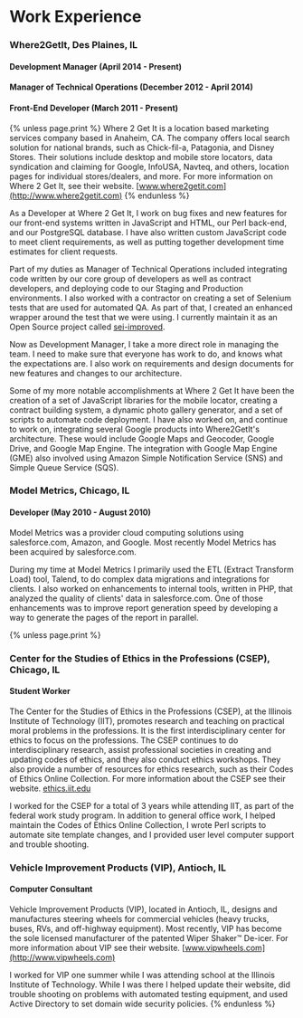Work Experience
===============

### Where2GetIt, Des Plaines, IL
#### Development Manager (April 2014 - Present)
#### Manager of Technical Operations (December 2012 - April 2014)
#### Front-End Developer (March 2011 - Present)

{% unless page.print %}
Where 2 Get It is a location based marketing services company based in Anaheim, CA. The company offers local search solution for national brands, such as Chick-fil-a, Patagonia, and Disney Stores. Their solutions include desktop and mobile store locators, data syndication and claiming for Google, InfoUSA, Navteq, and others, location pages for individual stores/dealers, and more.
For more information on Where 2 Get It, see their website. [www.where2getit.com](http://www.where2getit.com)
{% endunless %}

As a Developer at Where 2 Get It, I work on bug fixes and new features for our front-end systems written in JavaScript and HTML, our Perl back-end, and our PostgreSQL database. I have also written custom JavaScript code to meet client requirements, as well as putting together development time estimates for client requests.

Part of my duties as Manager of Technical Operations included integrating code written by our core group of developers as well as contract developers, and deploying code to our Staging and Production environments. I also worked with a contractor on creating a set of Selenium tests that are used for automated QA. As part of that, I created an enhanced wrapper around the test that we were using. I currently maintain it as an Open Source project called [sei-improved](https://www.npmjs.org/package/sei-improved).

Now as Development Manager, I take a more direct role in managing the team. I need to make sure that everyone has work to do, and knows what the expectations are. I also work on requirements and design documents for new features and changes to our architecture.

Some of my more notable accomplishments at Where 2 Get It have been the creation of a set of JavaScript libraries for the mobile locator, creating a contract building system, a dynamic photo gallery generator, and a set of scripts to automate code deployment. I have also worked on, and continue to work on, integrating several Google products into Where2GetIt's architecture. These would include Google Maps and Geocoder, Google Drive, and Google Map Engine. The integration with Google Map Engine (GME) also involved using Amazon Simple Notification Service (SNS) and Simple Queue Service (SQS).

### Model Metrics, Chicago, IL
#### Developer (May 2010 - August 2010)

Model Metrics was a provider cloud computing solutions using salesforce.com, Amazon, and Google. Most recently Model Metrics has been acquired by salesforce.com.

During my time at Model Metrics I primarily used the ETL (Extract Transform Load) tool, Talend, to do complex data migrations and integrations for clients. I also worked on enhancements to internal tools, written in PHP, that analyzed the quality of clients' data in salesforce.com. One of those enhancements was to improve report generation speed by developing a way to generate the pages of the report in parallel.

{% unless page.print %}
### Center for the Studies of Ethics in the Professions (CSEP), Chicago, IL
#### Student Worker

The Center for the Studies of Ethics in the Professions (CSEP), at the Illinois Institute of Technology (IIT), promotes research and teaching on practical moral problems in the professions. It is the first interdisciplinary center for ethics to focus on the professions. The CSEP continues to do interdisciplinary research, assist professional societies in creating and updating codes of ethics, and they also conduct ethics workshops. They also provide a number of resources for ethics research, such as their Codes of Ethics Online Collection. For more information about the CSEP see their website. [ethics.iit.edu](http://ethics.iit.edu)

I worked for the CSEP for a total of 3 years while attending IIT, as part of the federal work study program. In addition to general office work, I helped maintain the Codes of Ethics Online Collection, I wrote Perl scripts to automate site template changes, and I provided user level computer support and trouble shooting.

### Vehicle Improvement Products (VIP), Antioch, IL
#### Computer Consultant

Vehicle Improvement Products (VIP), located in Antioch, IL, designs and manufactures steering wheels for commercial vehicles (heavy trucks, buses, RVs, and off-highway equipment). Most recently, VIP has become the sole licensed manufacturer of the patented Wiper Shaker™ De-icer. For more information about VIP see their website. [www.vipwheels.com](http://www.vipwheels.com)

I worked for VIP one summer while I was attending school at the Illinois Institute of Technology. While I was there I helped update their website, did trouble shooting on problems with automated testing equipment, and used Active Directory to set domain wide security policies.
{% endunless %}
